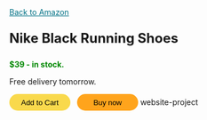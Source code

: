  <style>
  .amazon-link {
    color: rgb(0, 113, 133);
  }

  .amazon-link:hover {
    color: rgb(199, 81, 31);
  }

  .title {
    font-size: 24px;
    font-weight: bold;
  }

  .price {
    color: rgb(0, 136, 0);
    font-weight: bold;
  }

  .add-to-cart-button {
    background-color: rgb(249, 217, 76);
    border: none;
    height: 30px;
    width: 110px;
    border-radius: 15px;
    margin-right: 8px;
    cursor: pointer;
  }

  .add-to-cart-button:hover {
    background-color: rgb(247, 202, 0);
  }

  .add-to-cart-button:active {
    opacity: 0.5;
  }

  .buy-now-button {
    background-color: rgb(255, 164, 28);
    border: none;
    height: 30px;
    width: 110px;
    border-radius: 15px;
    cursor: pointer;
  }

  .buy-now-button:hover {
    background-color: rgb(250, 137, 0);
  }

  .buy-now-button:active {
    opacity: 0.5;
  }
</style>

<a class="amazon-link" href="https://amazon.com">
  Back to Amazon
</a>

<p class="title">
  Nike Black Running Shoes
</p>

<p class="price">
  $39 - in stock.
</p>

<p>
  Free delivery tomorrow.
</p>

<button class="add-to-cart-button">
  Add to Cart
</button>

<button class="buy-now-button">
  Buy now
</button>
 website-project
